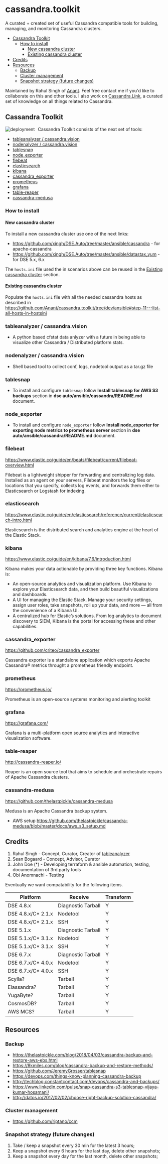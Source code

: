 # cassandra.toolkit

A curated + created set of useful Cassandra compatible tools for building, managing, and monitoring Cassandra clusters.

- [Cassandra Toolkit](#cassandra-toolkit)
    - [How to install](#how-to-install)
        - [New cassandra cluster](#new-cassandra-cluster)
        - [Existing cassandra cluster](#existing-cassandra-cluster)
- [Credits](#credits)
- [Resources](#resources)
    - [Backup](#backup)
    - [Cluster management](#cluster-management)
    - [Snapshot strategy (future changes)](#snapshot-strategy-future-changes)

Maintained by Rahul Singh of [Anant](http://anant.us). Feel free contact me if you'd like to collaborate on this and other tools. I also work on [Cassandra.Link](http://cassandra.link), a curated set of knowledge on all things related to Cassandra.

## Cassandra Toolkit
<img src="https://github.com/Anant/cassandra.toolkit/blob/dev/deployment.png"
     alt="deployment"
     style="float: left; margin-right: 10px;" />

Cassandra Toolkit consists of the next set of tools:

- [tableanalyzer / cassandra.vision](#tableanalyzer--cassandravision)
- [nodenalyzer / cassandra.vision](#nodenalyzer--cassandravision)
- [tablesnap](#tablesnap)
- [node_exporter](#node_exporter)
- [flebeat](#flebeat)
- [elasticsearch](#elasticsearch)
- [kibana](#kibana)
- [cassandra_exporter](#cassandra_exporter)
- [prometheus](#prometheus)
- [grafana](#grafana)
- [table-reaper](#table-reaper)
- [cassandra-medusa](#cassandra-medusa)

### How to install

#### New cassandra cluster
To install a new cassandra cluster use one of the next links:
- https://github.com/xingh/DSE.Auto/tree/master/ansible/cassandra - for apache-cassandra
- https://github.com/xingh/DSE.Auto/tree/master/ansible/datastax_yum - for DSE 5.x, 6.x

The `hosts.ini` file used the in scenarios above can be reused in the [Existing cassandra cluster](#existing-cassandra-cluster) section.

#### Existing cassandra cluster

Populate the `hosts.ini` file with all the needed cassandra hosts as described in https://github.com/Anant/cassandra.toolkit/tree/dev/ansible#step-11---list-all-hosts-in-hostsini 

### tableanalyzer / cassandra.vision

- A python based cfstat data anlyzer with a future in being able to visualize other Cassandra / Distributed platform stats.

### nodenalyzer / cassandra.vision

- Shell based tool to collect conf, logs, nodetool output as a tar.gz file

### tablesnap

- To install and configure `tablesnap` follow **Install tablesnap for AWS S3 backups** section in **dse
  auto/ansible/cassandra/README.md** document.

### node_exporter

- To install and configure `node_exporter` follow **Install node_exporter for exporting node metrics to prometheus server** section in **dse
  auto/ansible/cassandra/README.md** document.

### filebeat
https://www.elastic.co/guide/en/beats/filebeat/current/filebeat-overview.html

Filebeat is a lightweight shipper for forwarding and centralizing log data. Installed as an agent on your servers, Filebeat monitors the log files or locations that you specify, collects log events, and forwards them either to Elasticsearch or Logstash for indexing.

### elasticsearch
https://www.elastic.co/guide/en/elasticsearch/reference/current/elasticsearch-intro.html

Elasticsearch is the distributed search and analytics engine at the heart of the Elastic Stack.

### kibana
https://www.elastic.co/guide/en/kibana/7.6/introduction.html

Kibana makes your data actionable by providing three key functions. Kibana is:

- An open-source analytics and visualization platform. Use Kibana to explore your Elasticsearch data, and then build beautiful visualizations and dashboards.
- A UI for managing the Elastic Stack. Manage your security settings, assign user roles, take snapshots, roll up your data, and more — all from the convenience of a Kibana UI.
- A centralized hub for Elastic’s solutions. From log analytics to document discovery to SIEM, Kibana is the portal for accessing these and other capabilities.


### cassandra_exporter
https://github.com/criteo/cassandra_exporter

Cassandra exporter is a standalone application which exports Apache Cassandra® metrics throught a prometheus friendly endpoint. 

### prometheus

https://prometheus.io/

Prometheus is an open-source systems monitoring and alerting toolkit

### grafana

https://grafana.com/

Grafana is a multi-platform open source analytics and interactive visualization software.

### table-reaper

http://cassandra-reaper.io/

Reaper is an open source tool that aims to schedule and orchestrate repairs of Apache Cassandra clusters.

### cassandra-medusa

https://github.com/thelastpickle/cassandra-medusa

Medusa is an Apache Cassandra backup system.

- AWS setup
https://github.com/thelastpickle/cassandra-medusa/blob/master/docs/aws_s3_setup.md

## Credits

1. Rahul Singh - Concept, Curator, Creator of [tableanalyzer](TableAnalyzer)
2. Sean Bogaard - Concept, Advisor, Curator
3. John Doe (*) - Developing terraform & ansible automation, testing, documentation of 3rd party tools
4. Obi Anomnachi - Testing

Eventually we want compatability for the following items.

| Platform            | Receive            | Transform |
| ------------------- | ------------------ | --------- |
| DSE 4.8.x           | Diagnostic Tarball | Y         |
| DSE 4.8.x/C\* 2.1.x | Nodetool           | Y         |
| DSE 4.8.x/C\* 2.1.x | SSH                | Y         |
| DSE 5.1.x           | Diagnostic Tarball | Y         |
| DSE 5.1.x/C\* 3.1.x | Nodetool           | Y         |
| DSE 5.1.x/C\* 3.1.x | SSH                | Y         |
| DSE 6.7.x           | Diagnostic Tarball | Y         |
| DSE 6.7.x/C\* 4.0.x | Nodetool           | Y         |
| DSE 6.7.x/C\* 4.0.x | SSH                | Y         |
| Scylla?             | Tarball            | Y         |
| Elassandra?         | Tarball            | Y         |
| YugaByte?           | Tarball            | Y         |
| CosmosDB?           | Tarball            | Y         |
| AWS MCS?            | Tarball            | Y         |

## Resources

### Backup

- https://thelastpickle.com/blog/2018/04/03/cassandra-backup-and-restore-aws-ebs.html
- https://8kmiles.com/blog/cassandra-backup-and-restore-methods/
- https://github.com/JeremyGrosser/tablesnap
- https://devops.com/things-know-planning-cassandra-backup
- http://techblog.constantcontact.com/devops/cassandra-and-backups/
- https://www.linkedin.com/pulse/snap-cassandra-s3-tablesnap-vijaya-kumar-hosamani/
- http://datos.io/2017/02/02/choose-right-backup-solution-cassandra/

### Cluster management

- https://github.com/riptano/ccm

### Snapshot strategy (future changes)

1. Take / keep a snapshot every 30 min for the latest 3 hours;
2. Keep a snapshot every 6 hours for the last day, delete other snapshots;
3. Keep a snapshot every day for the last month, delete other snapshots;
